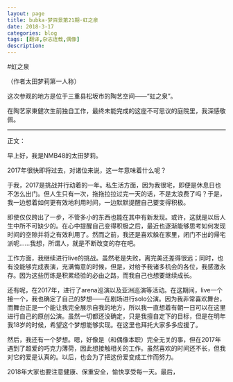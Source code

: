 ```yaml
---
layout: page
title: bubka·梦百景第21期·虹之泉
date: 2018-3-17
categories: blog
tags: [翻译,杂志连载,偶像]
description: 
---
```

#虹之泉

（作者太田梦莉第一人称）

这次参观的地方是位于三重县松坂市的陶艺空间——“虹之泉”。

在陶艺家東健次生前独自工作，最终未能完成的这座不可思议的庭院里，我深感敬佩。

- - - - --
正文：

早上好，我是NMB48的太田梦莉。

2017年很快即将过去，对诸位来说，这一年意味着什么呢？

于我，2017是挑战并行动着的一年。私生活方面，因为我很宅，即便是休息日也不怎么出门。但人生只有一次，拖拖拉拉过完一天的话，不是太浪费了吗？于是，我一边想着如何更有效地利用时间，一边默默提醒自己要变得积极。

即使仅仅跨出了一步，不管多小的东西也能在其中有新发现。或许，这就是以后人生中所不可缺少的。在心中提醒自己变得积极之后，最近也逐渐能够思考如何发现时间的空隙并将之有效利用了。然而之前，我还是喜欢躲在家里，闭门不出的帰宅派呢……我想，所谓人，就是不断改变的存在吧。

工作方面，我继续进行live的挑战。虽然老是失败，离完美还差得很远；同时，也有没能够完成表演，充满悔意的时候，但是，对给予我诸多机会的各位，我感激永存。因为这些历练是积累经验的必由之路，而我自己也想要继续成长。

还有呢，在2017年，进行了arena巡演以及亚洲巡演等活动。在这期间，live一个接一个，我也确定了自己的梦想——在剧场进行solo公演。因为我非常喜欢舞台，而舞台正是一个能让我完全展示自我的地方，所以我一直想着有朝一日可以在这里进行自己的原创公演。虽然一切都还没确定，只是我擅自定下的目标，但是在明年我18岁的时候，希望这个梦想能够实现。在这里也拜托大家多多应援了。

然后，我还有一个梦想。嗯，好像是（和偶像本职）完全无关的事，但在2017年遇到了超爱的巧克力薄荷，因此想接触相关的工作。虽然喜欢的时间还不长，但我对它的爱是认真的。以后，也会为了把这份爱变成工作而努力。

2018年大家也要注意健康、保重安全，愉快享受每一天。最后，

